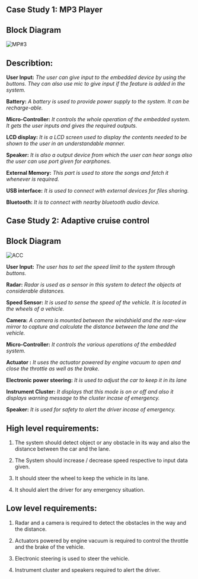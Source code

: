 ## Case Study 1: MP3 Player

## Block Diagram


![MP#3](https://user-images.githubusercontent.com/75168665/154838033-c88393af-bfd5-478c-a5f2-732b3b6e8e6b.jpeg)










## Describtion:

**User Input:** 
*The user can give input to the embedded device by using the buttons. They can also use mic to give input if the feature is added in the system.* 

**Battery:**
 *A battery is used to provide power supply to the system. It can be recharge-able.* 

**Micro-Controller:** 
*It controls the whole operation of the embedded system. It gets the user inputs and gives the required outputs.* 

**LCD display:** 
*It is a LCD screen used to display the contents needed to be shown to the user in an understandable manner.*

**Speaker:** 
*It is also a output device from which the user can hear songs also the user can use port given for earphones.*

**External Memory:** 
*This part is used to store the songs and fetch it whenever is required.*

**USB interface:** 
*It is used to connect with external devices for files sharing.*

**Bluetooth:** *It is to connect with nearby bluetooth audio device.*                      




## Case Study 2: Adaptive cruise control

## Block Diagram


![ACC](https://user-images.githubusercontent.com/75168665/154838094-6f649bc0-ebe4-480d-a232-59d8751cad15.jpeg)









**User Input:** 
*The user has to set the speed limit to the system through buttons.* 

**Radar:** 
*Radar is used as a sensor in this system to detect the objects at considerable distances.*

**Speed Sensor:** 
*It is used to sense the speed of the vehicle. It is located in the wheels of a vehicle.* 

**Camera:**  *A camera is mounted between the windshield and the rear-view mirror to capture and calculate the distance between the lane and the vehicle.* 

**Micro-Controller:** 
*It controls the various operations of the embedded system.*  

**Actuator :** 
*It uses the actuator powered by engine vacuum to open and close the throttle as well as the brake.* 

**Electronic power steering:** 
*It is used to adjust the car to keep it in its lane* 

**Instrument Cluster:** 
*It displays that this mode is on or off and also it displays warning message to the cluster incase of emergency.* 

**Speaker:** 
*It is used for safety to alert the driver incase of emergency.*



## High level requirements:

 1. The system should detect object or any obstacle in its way and also the distance between the car and the lane.
 
 2. The System should increase / decrease speed respective to input data given.
 
 3. It should steer the wheel to keep the vehicle in its lane.
 
 4. It should alert the driver for any emergency situation.
 
## Low level requirements:
 
 1. Radar and a camera is required to detect the obstacles in the way and the distance.

 2. Actuators powered by engine vacuum is required to control the throttle and the brake of the vehicle.

 3. Electronic steering is used to steer the vehicle.

 4. Instrument cluster and speakers required to alert the driver.

 


 

